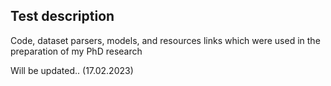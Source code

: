 ## Test description


Code, dataset parsers, models, and resources links which were used in the preparation of my PhD research

Will be updated.. (17.02.2023)
